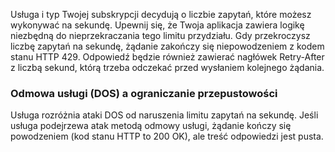 Usługa i typ Twojej subskrypcji decydują o liczbie zapytań, które możesz wykonywać na sekundę. Upewnij się, że Twoja aplikacja zawiera logikę niezbędną do nieprzekraczania tego limitu przydziału. Gdy przekroczysz liczbę zapytań na sekundę, żądanie zakończy się niepowodzeniem z kodem stanu HTTP 429. Odpowiedź będzie również zawierać nagłówek Retry-After z liczbą sekund, którą trzeba odczekać przed wysłaniem kolejnego żądania.  
  
### <a name="denial-of-service-dos-versus-throttling"></a>Odmowa usługi (DOS) a ograniczanie przepustowości

Usługa rozróżnia ataki DOS od naruszenia limitu zapytań na sekundę. Jeśli usługa podejrzewa atak metodą odmowy usługi, żądanie kończy się powodzeniem (kod stanu HTTP to 200 OK), ale treść odpowiedzi jest pusta.